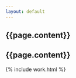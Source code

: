 ```yaml
---
layout: default
---
```


<div class="umbrella_home-top">
  <div class="homepage-animation">
    <h2 data-splitting>{{page.content}}</h2>
  </div>
  <div class="mobile-header">
    <h2>{{page.content}}</h2>
  </div>
</div>

{% include work.html %}
